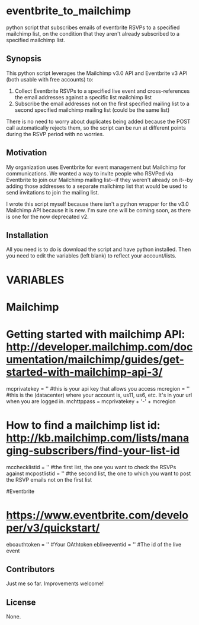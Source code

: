 # eventbrite_to_mailchimp
python script that subscribes emails of eventbrite RSVPs to a specified mailchimp list, on the condition that they aren't already subscribed to a specified mailchimp list.

## Synopsis

This python script leverages the Mailchimp v3.0 API and Eventbrite v3 API (both usable with free accounts) to:
1) Collect Eventbrite RSVPs to a specified live event and cross-references the email addresses against a specific list mailchimp list 
2) Subscribe the email addresses not on the first specified mailing list to a second specified mailchimp mailing list (could be the same list)

There is no need to worry about duplicates being added because the POST call automatically rejects them, so the script can be run at different points during the RSVP period with no worries.

## Motivation

My organization uses Eventbrite for event management but Mailchimp for communications. We wanted a way to invite people who RSVPed via Eventbrite to join our Mailchimp mailing list--if they weren't already on it--by adding those addresses to a separate mailchimp list that would be used to send invitations to join the mailing list.

I wrote this script myself because there isn't a python wrapper for the v3.0 Mailchimp API because it is new. I'm sure one will be coming soon, as there is one for the now deprecated v2.

## Installation

All you need is to do is download the script and have python installed. 
Then you need to edit the variables (left blank) to reflect your account/lists.

# VARIABLES
# Mailchimp
# Getting started with mailchimp API: http://developer.mailchimp.com/documentation/mailchimp/guides/get-started-with-mailchimp-api-3/
mcprivatekey = '' #this is your api key that allows you access
mcregion = '' #this is the <dc> (datacenter) where your account is, us11, us6, etc. It's in your url when you are logged in.
mchttppass = mcprivatekey + '-' + mcregion
# How to find a mailchimp list id: http://kb.mailchimp.com/lists/managing-subscribers/find-your-list-id
mcchecklistid = '' #the first list, the one you want to check the RSVPs against
mcpostlistid = ''  #the second list, the one to which you want to post the RSVP emails not on the first list

#Eventbrite
# https://www.eventbrite.com/developer/v3/quickstart/
eboauthtoken = '' #Your OAthtoken
ebliveeventid = '' #The id of the live event

## Contributors

Just me so far. Improvements welcome!

## License

None.
